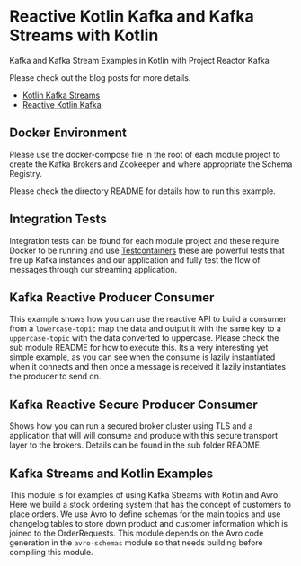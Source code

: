 # Reactive Kotlin Kafka and Kafka Streams with Kotlin
Kafka and Kafka Stream Examples in Kotlin with Project Reactor Kafka

Please check out the blog posts for more details.
* [Kotlin Kafka Streams](https://medium.com/@stuart.m.perks/kafka-and-kafka-streams-in-kotlin-66b165201ed5) 
* [Reactive Kotlin Kafka](https://medium.com/@stuart.m.perks/project-reactor-reactor-kafka-and-kotlin-1e0463eb5c96)

## Docker Environment
Please use the docker-compose file in the root of each module project to create the Kafka Brokers and Zookeeper and where appropriate 
the Schema Registry.

Please check the directory README for details how to run this example.

## Integration Tests
Integration tests can be found for each module project and these require Docker to be running and use [Testcontainers](https://www.testcontainers.org/) these are powerful tests that fire up Kafka instances and our application and fully test the flow of messages through our streaming application.

## Kafka Reactive Producer Consumer
This example shows how you can use the reactive API to build a consumer from a `lowercase-topic` map the data and output it
with the same key to a `uppercase-topic` with the data converted to uppercase. Please check the sub module README for 
how to execute this. Its a very interesting yet simple example, as you can see when the consume is lazily instantiated when 
it connects and then once a message is received it lazily instantiates the producer to send on.

## Kafka Reactive Secure Producer Consumer
Shows how you can run a secured broker cluster using TLS and a application that will will consume and produce with this secure 
transport layer to the brokers. Details can be found in the sub folder README.

## Kafka Streams and Kotlin Examples
This module is for examples of using Kafka Streams with Kotlin and Avro. Here we build a stock ordering system that has the concept
 of customers to place orders. We use Avro to define schemas for the main topics and use changelog tables to store down product and 
 customer information which is joined to the OrderRequests. This module depends on the Avro code generation in the `avro-schemas` module
 so that needs building before compiling this module.
